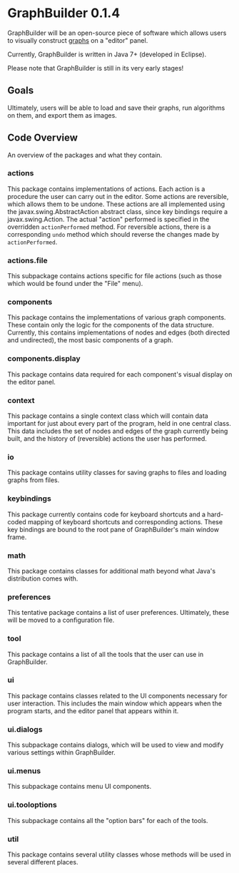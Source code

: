 # GraphBuilder 0.1.4

GraphBuilder will be an open-source piece of software which allows users to visually construct [graphs](https://en.wikipedia.org/wiki/Graph_(abstract_data_type)) on a "editor" panel.

Currently, GraphBuilder is written in Java 7+ (developed in Eclipse).

Please note that GraphBuilder is still in its very early stages!

## Goals

Ultimately, users will be able to load and save their graphs, run algorithms on them, and export them as images.

## Code Overview

An overview of the packages and what they contain.

### actions

This package contains implementations of actions. Each action is a procedure the user can carry out in the editor. Some actions are reversible, which allows them to be undone. These actions are all implemented using the javax.swing.AbstractAction abstract class, since key bindings require a javax.swing.Action. The actual "action" performed is specified in the overridden `actionPerformed` method. For reversible actions, there is a corresponding `undo` method which should reverse the changes made by `actionPerformed`.

### actions.file

This subpackage contains actions specific for file actions (such as those which would be found under the "File" menu).

### components

This package contains the implementations of various graph components. These contain only the logic for the components of the data structure. Currently, this contains implementations of nodes and edges (both directed and undirected), the most basic components of a graph.

### components.display

This package contains data required for each component's visual display on the editor panel.

### context

This package contains a single context class which will contain data important for just about every part of the program, held in one central class. This data includes the set of nodes and edges of the graph currently being built, and the history of (reversible) actions the user has performed.

### io

This package contains utility classes for saving graphs to files and loading graphs from files.

### keybindings

This package currently contains code for keyboard shortcuts and a hard-coded mapping of keyboard shortcuts and corresponding actions. These key bindings are bound to the root pane of GraphBuilder's main window frame.

### math

This package contains classes for additional math beyond what Java's distribution comes with.

### preferences

This tentative package contains a list of user preferences. Ultimately, these will be moved to a configuration file.

### tool

This package contains a list of all the tools that the user can use in GraphBuilder.

### ui

This package contains classes related to the UI components necessary for user interaction. This includes the main window which appears when the program starts, and the editor panel that appears within it.

### ui.dialogs

This subpackage contains dialogs, which will be used to view and modify various settings within GraphBuilder.

### ui.menus

This subpackage contains menu UI components.

### ui.tooloptions

This subpackage contains all the "option bars" for each of the tools.

### util

This package contains several utility classes whose methods will be used in several different places.
